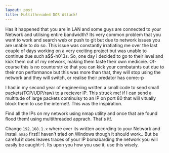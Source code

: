 ```yaml
---
layout: post
title: Multithreaded DOS Attack!
---
```


Has it happened that you are in LAN and some guys are connected to your Network and utilising entire bandwidth?
Its very common problem that you want to work and search web or push to git but due to network issues you are unable to do so. This issue was constantly irratiating me over the last couple of days working 
on a very exciting project but was unable to continue due such a$$-h013s. So, one day i decided to go to their level and kick them out of my network, making them taste their own medicine. Of-course this is no counterstrike that you can kick your combatants out due to their non performance but this was more than that, they will stop using the network and they will switch, or realise their predator has come:-p

I had in my second year of engineering written a small code to send small packets(TCP/UDP/raw) to a reciever IP. This struck me! if I can send a multitude of large packets continulsy to an IP on port 80 that will vitually block them to use the internet!. This was the inspiration.

Find all the IPs on my network using nmap utility and once that are found flood them! using multithreaded apprach. That's it!.

<script src="https://gist.github.com/neerajvashistha/2ecde01011a42e05d804acce83674971.js"></script>


Change `192.168.1.x` where ever its written according to your Network and install `nmap` first!! haven't tried on Windows though it should work.. But be careful it does leaves traces of your IP bomabarding the network you will easily be caught:-). Its upon you how you use it, use this wisely.
